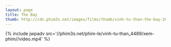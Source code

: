 ```yaml
---
layout: page
title: The Bay
thumb: http://cdn.phim3s.net/images/films/thumb/vinh-tu-than-the-bay-2012.jpg
---
```

{% include jwpadv src='//phim3s.net/phim-le/vinh-tu-than_4489/xem-phim//video.mp4' %}